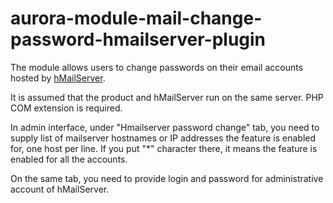 # aurora-module-mail-change-password-hmailserver-plugin

The module allows users to change passwords on their email accounts hosted by [hMailServer](https://www.hmailserver.com/).

It is assumed that the product and hMailServer run on the same server. PHP COM extension is required.

In admin interface, under "Hmailserver password change" tab, you need to supply list of mailserver hostnames or IP addresses the feature is enabled for, one host per line. If you put "*" character there, it means the feature is enabled for all the accounts.

On the same tab, you need to provide login and password for administrative account of hMailServer.

